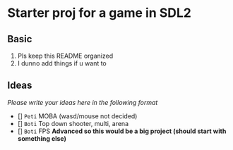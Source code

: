 # Starter proj for a game in SDL2

## Basic

1. Pls keep this README organized
2. I dunno add things if u want to

## Ideas

*Please write your ideas here in the following format*

- [] `Peti` MOBA (wasd/mouse not decided)
- [] `Boti` Top down shooter, multi, arena
- [] `Boti` FPS **Advanced so this would be a big project (should start with something else)**
